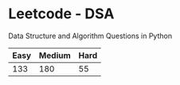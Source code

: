 # Leetcode - DSA

Data Structure and Algorithm Questions in Python

| Easy   |  Medium  | Hard |
|--------|----------|------|
|   133  |    180   |  55  |
